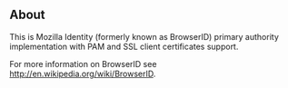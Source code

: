 About
-----

This is Mozilla Identity (formerly known as BrowserID) primary authority implementation with PAM and SSL client certificates support.

For more information on BrowserID see http://en.wikipedia.org/wiki/BrowserID.

